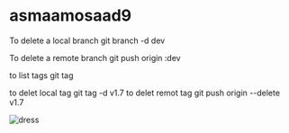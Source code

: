 # asmaamosaad9
To delete a local branch    git branch -d dev 

To delete a remote branch    git push origin :dev
 

to list tags git tag 

to delet local tag   git tag -d v1.7
to delet remot tag   git push origin --delete v1.7


![dress](https://user-images.githubusercontent.com/72512191/191241542-ac846c1c-f9a1-4150-8bf4-fbc749acc7ff.jpg)



  


